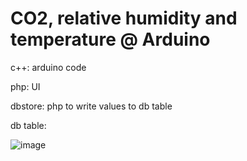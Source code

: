 # CO2, relative humidity and temperature @ Arduino

c++: arduino code

php: UI

dbstore: php to write values to db table



db table:

![image](https://user-images.githubusercontent.com/10364834/145275571-a8a8ffc0-835c-4edb-8164-74c6d4a1df61.png)

